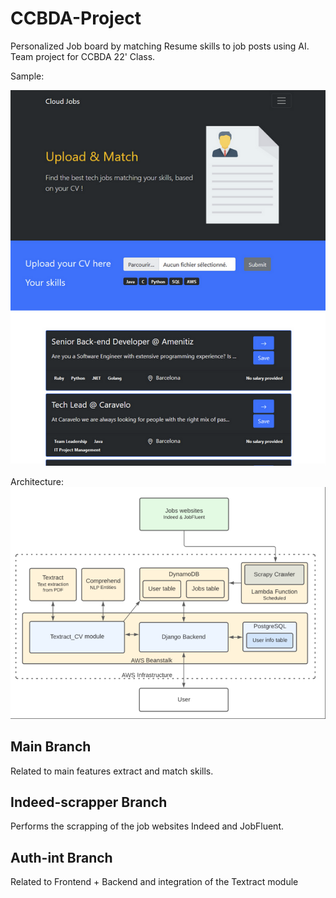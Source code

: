 # CCBDA-Project
Personalized Job board by matching Resume skills to job posts using AI.
Team project for CCBDA 22' Class.

Sample:

![sample](imgs/example.png)

Architecture:
![architecture](imgs/archi.png)



## Main Branch

Related to main features extract and match skills.

## Indeed-scrapper Branch

Performs the scrapping of the job websites Indeed and JobFluent.

## Auth-int Branch

Related to Frontend + Backend and integration of the Textract module
